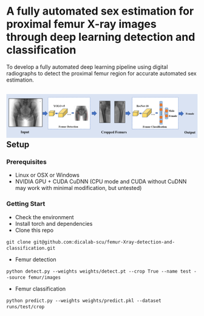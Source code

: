 A fully automated sex estimation for proximal femur X-ray images through deep learning detection and classification
===
To develop a fully automated deep learning pipeline using digital radiographs to detect the proximal femur region for accurate automated sex estimation.

![pipeline](data/pipeline.png)
Setup
---
### Prerequisites
* Linux or OSX or Windows
* NVIDIA GPU + CUDA CuDNN (CPU mode and CUDA without CuDNN may work with minimal modification, but untested)

### Getting Start
* Check the environment
* Install torch and dependencies
* Clone this repo

```
git clone git@github.com:dicalab-scu/femur-Xray-detection-and-classification.git
```

* Femur detection
```
python detect.py --weights weights/detect.pt --crop True --name test --source femur/images
```

* Femur classification
```
python predict.py --weights weights/predict.pkl --dataset runs/test/crop
```

